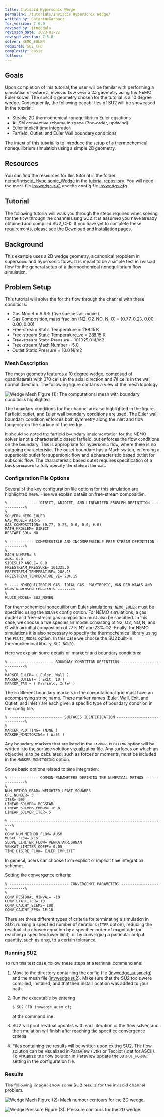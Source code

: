 ```yaml
---
title: Inviscid Hypersonic Wedge
permalink: /tutorials/Inviscid Hypersonic Wedge/
written_by: CatarinaGarbacz
for_version: 7.0.0
revised_by: jtneedels
revision_date: 2023-01-22
revised_version: 7.5.0
solver: NEMO_EULER
requires: SU2_CFD
complexity: basic
follows: 
---
```


## Goals

Upon completion of this tutorial, the user will be familar with performing a simulation of external, inviscid flow over a 2D geometry using the NEMO Euler solver. The specific geometry chosen for the tutorial is a 10 degree wedge. Consequently, the following capabilities of SU2 will be showcased in the tutorial:
- Steady, 2D thermochenical nonequilibrium Euler equations
- AUSM convective scheme in space (2nd-order, updwind)
- Euler implicit time integration
- Farfield, Outlet, and Euler Wall boundary conditions

The intent of this tutorial is to introduce the setup of a thermochemical nonequilibrium simulation using a simple 2D geometry.

## Resources

You can find the resources for this tutorial in the folder [nemo/Inviscid_Hypersonic_Wedge](https://github.com/su2code/Tutorials/blob/master/nemo/Inviscid_Hypersonic_Wedge/) in the [tutorial repository](https://github.com/su2code/Tutorials). You will need the mesh file [invwedge.su2](https://github.com/su2code/Tutorials/blob/master/nemo/Inviscid_Hypersonic_Wedge/invwedge.su2)
and the config file [invwedge.cfg](https://github.com/su2code/Tutorials/blob/master/nemo/Inviscid_Hypersonic_Wedge/invwedge_ausm.cfg).

## Tutorial

The following tutorial will walk you through the steps required when solving for the flow through the channel using SU2. It is assumed you have already obtained and compiled SU2_CFD. If you have yet to complete these requirements, please see the [Download](/docs_v7/Download/) and [Installation](/docs_v7/Installation/) pages.

## Background

This example uses a 2D wedge geometry, a canonical propblem in supersonic and hypersonic flows. It is meant to be a simple test in inviscid flow for the general setup of a thermochemical nonequilibrium flow simulation.

## Problem Setup

This tutorial will solve the for the flow through the channel with these conditions:
- Gas Model = AIR-5 (five species air model)
- Gas Composition, mass fraction (N2, O2, NO, N, O) = (0.77, 0.23, 0.00, 0.00, 0.00)
- Free-stream Static Temperature = 288.15 K
- Free-stream Static Temperature_ve = 288.15 K
- Free-stream Static Pressure = 101325.0 N/m2
- Free-stream Mach Number = 5.0
- Outlet Static Pressure = 10.0 N/m2

### Mesh Description

The mesh geometry features a 10 degree wedge, composed of quadrilaterals with 370 cells in the axial direction and 70 cells in the wall normal direction. The following figure contains a view of the mesh topology

![Wedge Mesh](../../tutorials_files/nemo/Inviscid_Hypersonic_Wedge/images/inwedge_mesh_bcs.png)
Figure (1): The computational mesh with boundary conditions highlighted.

The boundary conditions for the channel are also highlighted in the figure. Farfield, outlet, and Euler wall boundary conditions are used. The Euler wall boundary condition enforces both symmetry along the inlet and flow tangency on the surface of the wedge.

It should be noted the farfield boundary implementation for the NEMO solver is not a characteristic based farfield, but enforces the flow conditions on the boundary. This is appropriate for hypersonic flow, where there is no outgoing characteristic. The outlet boundary has a Mach switch, enforcing a supersonic outlet for supersonic flow and a characteristic based outlet for subsonic flow. The characteristic based outlet requires specification of a back pressure to fully specify the state at the exit.

### Configuration File Options

Several of the key configuration file options for this simulation are highlighted here. Here we explain details on free-stream composition.

```
% ------------- DIRECT, ADJOINT, AND LINEARIZED PROBLEM DEFINITION ------------%
%
SOLVER= NEMO_EULER
GAS_MODEL= AIR-5
GAS_COMPOSITION= (0.77, 0.23, 0.0, 0.0, 0.0)
MATH_PROBLEM= DIRECT
RESTART_SOL= NO

% ----------- COMPRESSIBLE AND INCOMPRESSIBLE FREE-STREAM DEFINITION ----------%
%
MACH_NUMBER= 5
AOA= 0.0
SIDESLIP_ANGLE= 0.0
FREESTREAM_PRESSURE= 101325.0
FREESTREAM_TEMPERATURE= 288.15
FREESTREAM_TEMPERATURE_VE= 288.15

% ---- NONEQUILIBRIUM GAS, IDEAL GAS, POLYTROPIC, VAN DER WAALS AND PENG ROBINSON CONSTANTS -------%
%
FLUID_MODEL= SU2_NONEQ
```

For thermochemical nonequilibrium Euler simulations, `NEMO_EULER` must be specified using the `SOLVER` config option. For NEMO simulations, a gas model and free-stream gas composition must also be specified. In this case, we choose a five species air model consisting of N2, O2, NO, N, and O with an initial composition of 77% N2 and 23% O2. Finally, for NEMO simulations it is also necessary to specify the thermochemical library using the `FLUID_MODEL` option. In this case we choose the SU2 built-in thermochemical library, `SU2_NONEQ`.

Here we explain some details on markers and boundary conditions:

```
% -------------------- BOUNDARY CONDITION DEFINITION --------------------------%
%
MARKER_EULER= ( Euler, Wall )
MARKER_OUTLET= ( Exit, 10 )
MARKER_FAR = ( Farfield, Inlet )
```

The 5 different boundary markers in the computational grid must have an accompanying string name. These marker names (Euler, Wall, Exit, and Outlet, and Inlet ) are each given a specific type of boundary condition in the config file. 

```
% ------------------------ SURFACES IDENTIFICATION ----------------------------%
%
MARKER_PLOTTING= (NONE )
MARKER_MONITORING= ( Wall )
```

Any boundary markers that are listed in the `MARKER_PLOTTING` option will be written into the surface solution vizualization file. Any surfaces on which an objective is to be calculated, such as forces or moments, must be included in the `MARKER_MONITORING` option.

Some basic options related to time integration:

```
% ------------- COMMON PARAMETERS DEFINING THE NUMERICAL METHOD ---------------%
%
NUM_METHOD_GRAD= WEIGHTED_LEAST_SQUARES
CFL_NUMBER= 3
ITER= 999
LINEAR_SOLVER= BCGSTAB
LINEAR_SOLVER_ERROR= 1E-6
LINEAR_SOLVER_ITER= 5

% -----------------------------------------------------------------------%
%
CONV_NUM_METHOD_FLOW= AUSM
MUSCL_FLOW= YES
SLOPE_LIMITER_FLOW= VENKATAKRISHNAN
VENKAT_LIMITER_COEFF= 0.05
TIME_DISCRE_FLOW= EULER_IMPLICIT
```

In general, users can choose from explicit or implicit time integration schemes.

Setting the convergence criteria:
```
% --------------------------- CONVERGENCE PARAMETERS --------------------------%
%
CONV_RESIDUAL_MINVAL= -10
CONV_STARTITER= 10
CONV_CAUCHY_ELEMS= 100
CONV_CAUCHY_EPS= 1E-10
```

There are three different types of criteria for terminating a simulation in SU2: running a specified number of iterations (`ITER` option), reducing the residual of a chosen equation by a specified order of magnitude (or reaching a specified lower limit), or by converging a particular output quantity, such as drag, to a certain tolerance. 


### Running SU2

To run this test case, follow these steps at a terminal command line:
 1. Move to the directory containing the config file ([invwedge_ausm.cfg](https://github.com/su2code/Tutorials/blob/master/nemo/Inviscid_Hypersonic_Wedge/invwedge_ausm.cfg)) and the mesh file ([invwedge.su2](https://github.com/su2code/Tutorials/blob/master/nemo/Inviscid_Hypersonic_Wedge/invwedge.su2)). Make sure that the SU2 tools were compiled, installed, and that their install location was added to your path.
 2. Run the executable by entering 
 
    ```
    $ SU2_CFD invwedge_ausm.cfg
    ```
     
     at the command line.
 3. SU2 will print residual updates with each iteration of the flow solver, and the simulation will finish after reaching the specified convergence criteria.
 4. Files containing the results will be written upon exiting SU2. The flow solution can be visualized in ParaView (.vtk) or Tecplot (.dat for ASCII). To visualize the flow solution in ParaView update the `OUTPUT_FORMAT` setting in the configuration file.

### Results

The following images show some SU2 results for the inviscid channel problem.

![Wedge Mach](../../tutorials_files/nemo/Inviscid_Hypersonic_Wedge/images/invwedge_mach.png)
Figure (2): Mach number contours for the 2D wedge.

![Wedge Pressure](../../tutorials_files/nemo/Inviscid_Hypersonic_Wedge/images/invwedge_pressure.png)
Figure (3): Pressure contours for the 2D wedge.
